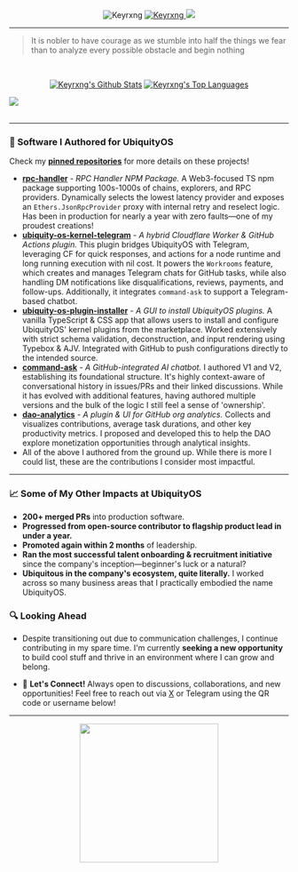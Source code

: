 <div>

  <div align="center">
    <img src="https://komarev.com/ghpvc/?username=Keyrxng&color=blueviolet&style=flat-square" alt="Keyrxng" />
    <a href="https://github.com/Keyrxng" target="_blank">
    <img src="https://img.shields.io/github/followers/Keyrxng?color=blueviolet&label=Follow%20My%20GitHub&logo=github&style=flat-square" alt="Keyrxng" />
    </a>
    <a href="https://twitter.com/intent/follow?screen_name=Keyrxng" target="_blank">
    <img src="https://img.shields.io/twitter/follow/Keyrxng?color=blueviolet&label=Follow%20My%20Twitter&logo=twitter&style=flat-square">
    </a>
  </div>
  
  
  
</div>
<hr/>

> It is nobler to have courage as we stumble into half the things we fear than to analyze every possible obstacle and begin nothing

<br/>
  <p align="center">
    <a href="https://github.com/keyrxng/github-readme-stats"><img alt="Keyrxng's Github Stats" src="https://github-readme-stats.vercel.app/api?username=keyrxng&show_icons=true&count_private=true&theme=react&hide_border=true&bg_color=0D1117" /></a>
    <a href="https://github.com/keyrxng/github-readme-stats"><img alt="Keyrxng's Top Languages" src="https://github-readme-stats.vercel.app/api/top-langs/?username=keyrxng&langs_count=8&count_private=true&layout=compact&theme=react&hide_border=true&bg_color=0D1117" /></a>
  <br/>
   </p>

  <div>
    <img align="center" src="https://github-profile-trophy.vercel.app/?username=keyrxng&theme=darkhub&column=-1&margin-w=15&show_icons=true&rank_icon=github">
  </div>
  <br/>

---


### 🚀 Software I Authored for UbiquityOS

Check my **[pinned repositories](https://github.com/Keyrxng?tab=repositories)** for more details on these projects!

- **[rpc-handler](https://github.com/Keyrxng/rpc-handler)** - *RPC Handler NPM Package.* A Web3-focused TS npm package supporting 100s-1000s of chains, explorers, and RPC providers. Dynamically selects the lowest latency provider and exposes an `Ethers.JsonRpcProvider` proxy with internal retry and reselect logic. Has been in production for nearly a year with zero faults—one of my proudest creations!
- **[ubiquity-os-kernel-telegram](https://github.com/Keyrxng/ubiquity-os-kernel-telegram)** - *A hybrid Cloudflare Worker & GitHub Actions plugin.* This plugin bridges UbiquityOS with Telegram, leveraging CF for quick responses, and actions for a node runtime and long running execution with nil cost. It powers the `Workrooms` feature, which creates and manages Telegram chats for GitHub tasks, while also handling DM notifications like disqualifications, reviews, payments, and follow-ups. Additionally, it integrates `command-ask` to support a Telegram-based chatbot.
- **[ubiquity-os-plugin-installer](https://github.com/Keyrxng/ubiquity-os-plugin-installer)** - *A GUI to install UbiquityOS plugins.* A vanilla TypeScript & CSS app that allows users to install and configure UbiquityOS' kernel plugins from the marketplace. Worked extensively with strict schema validation, deconstruction, and input rendering using Typebox & AJV. Integrated with GitHub to push configurations directly to the intended source.
- **[command-ask](https://github.com/Keyrxng/command-ask)** - *A GitHub-integrated AI chatbot.* I authored V1 and V2, establishing its foundational structure. It's highly context-aware of conversational history in issues/PRs and their linked discussions. While it has evolved with additional features, having authored multiple versions and the bulk of the logic I still feel a sense of 'ownership'.
- **[dao-analytics](https://github.com/Keyrxng/dao-analytics)** - *A plugin & UI for GitHub org analytics.* Collects and visualizes contributions, average task durations, and other key productivity metrics. I proposed and developed this to help the DAO explore monetization opportunities through analytical insights.
- All of the above I authored from the ground up. While there is more I could list, these are the contributions I consider most impactful.


---

### 📈 Some of My Other Impacts at UbiquityOS

- **200+ merged PRs** into production software.
- **Progressed from open-source contributor to flagship product lead in under a year.**
- **Promoted again within 2 months** of leadership.
- **Ran the most successful talent onboarding & recruitment initiative** since the company's inception—beginner's luck or a natural?
- **Ubiquitous in the company's ecosystem, quite literally.** I worked across so many business areas that I practically embodied the name UbiquityOS.

### 🔍 Looking Ahead

- Despite transitioning out due to communication challenges, I continue contributing in my spare time. I'm currently **seeking a new opportunity** to build cool stuff and thrive in an environment where I can grow and belong.

- 💬 **Let's Connect!** Always open to discussions, collaborations, and new opportunities! Feel free to reach out via [X](https://X.com/Keyrxng) or Telegram using the QR code or username below!

---


<div align="center">
<img src="https://github.com/user-attachments/assets/2f415e9a-d81f-4b64-ac57-e597292ca64f" width="250" align="center">
</div>
